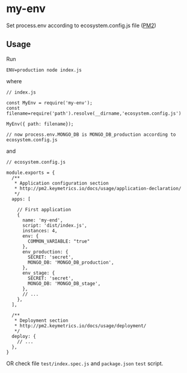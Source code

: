 # my-env
Set process.env according to ecosystem.config.js file ([PM2](http://pm2.keymetrics.io/docs/usage/deployment/))

## Usage



Run

`ENV=production node index.js`

where

```
// index.js

const MyEnv = require('my-env');
const filename=require('path').resolve(__dirname,'ecosystem.config.js')

MyEnv({ path: filename});

// now process.env.MONGO_DB is MONGO_DB_production according to ecosystem.config.js

```

and

```
// ecosystem.config.js

module.exports = {
  /**
   * Application configuration section
   * http://pm2.keymetrics.io/docs/usage/application-declaration/
   */
  apps: [

    // First application
    {
      name: 'my-end',
      script: 'dist/index.js',
      instances: 4,
      env: {
        COMMON_VARIABLE: "true"
      },
      env_production: {
        SECRET: 'secret',
        MONGO_DB: 'MONGO_DB_production',
      },
      env_stage: {
        SECRET: 'secret',
        MONGO_DB: 'MONGO_DB_stage',
      },
      // ...
    },
  ],

  /**
   * Deployment section
   * http://pm2.keymetrics.io/docs/usage/deployment/
   */
  deploy: {
    // ...
  },
}

```

OR check file `test/index.spec.js` and `package.json` `test` script.

